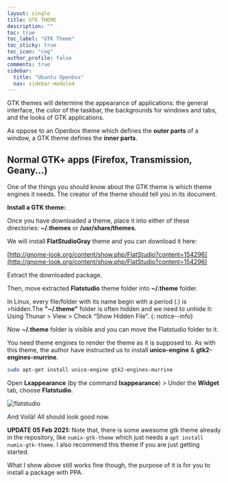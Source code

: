 ```yaml
---
layout: single
title: GTK THEME
description: ""
toc: true
toc_label: "GTK Theme"
toc_sticky: true
toc_icon: "cog"
author_profile: false
comments: true
sidebar:
  title: "Ubuntu Openbox"
  nav: sidebar-module4
---
```


GTK themes will determine the appearance of applications: the general interface, the color of the taskbar, the backgrounds for windows and tabs, and the looks of GTK applications.

As oppose to an Openbox theme which defines the **outer parts** of a window, a GTK theme defines the **inner parts**.

## Normal GTK+ apps (Firefox, Transmission, Geany...)

One of the things you should know about the GTK theme is which theme engines it needs. The creator of the theme should tell you in its document.

**Install a GTK theme:**

Once you have downloaded a theme, place it into either of these directories: **~/.themes** or **/usr/share/themes**.

We will install **FlatStudioGray** theme and you can download it here:

[http://gnome-look.org/content/show.php/FlatStudio?content=154296](http://gnome-look.org/content/show.php/FlatStudio?content=154296)

Extract the downloaded package.

Then, move extracted **Flatstudio** theme folder into **~/.theme** folder.

In Linux, every file/folder with its name begin with a period (.) is >hidden.The **"~/.theme"** folder is often hidden and we need to unhide it: Using Thunar > View > Check “Show Hidden File”.
{: notice--info}

Now **~/.theme** folder is visible and you can move the Flatstudio folder to it.

You need theme engines to render the theme as it is supposed to. As with this theme, the author have instructed us to install **unico-engine** & **gtk2-engines-murrine**.

```bash
sudo apt-get install unico-engine gtk2-engines-murrine
````
Open **Lxappearance** (by the command **lxappearance**) > Under the **Widget** tab, choose **Flatstudio**.

![flatstudio]({{site.baseurl}}/images/flatstudio.jpg)

And Voilà! All should look good now.

**UPDATE 05 Feb 2021:**
Note that, there is some awesome gtk theme already in the repository, like `numix-gtk-theme` which just needs a `apt install numix-gtk-theme`. I also recommend this theme if you are just getting started. 

What I show above still works fine though, the purpose of it is for you to install a package with PPA.
